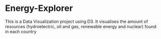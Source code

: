 # Energy-Explorer
This is a Data Visualization project using D3.
It visualises the amount of resources (hydroelectric, oil and gas, renewable energy and nuclear) found in each country
